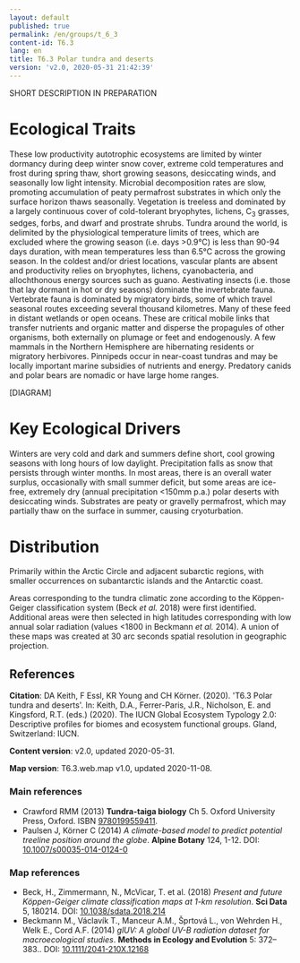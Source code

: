```yaml
---
layout: default
published: true
permalink: /en/groups/t_6_3
content-id: T6.3
lang: en
title: T6.3 Polar tundra and deserts
version: 'v2.0, 2020-05-31 21:42:39'
---
```


SHORT DESCRIPTION IN PREPARATION

# Ecological Traits
 
These low productivity autotrophic ecosystems are limited by winter dormancy during deep winter snow cover, extreme cold temperatures and frost during spring thaw, short growing seasons, desiccating winds, and seasonally low light intensity. Microbial decomposition rates are slow, promoting accumulation of peaty permafrost substrates in which only the surface horizon thaws seasonally. Vegetation is treeless and dominated by a largely continuous cover of cold-tolerant bryophytes, lichens, C<sub>3</sub> grasses, sedges, forbs, and dwarf and prostrate shrubs. Tundra around the world, is delimited by the physiological temperature limits of trees, which are excluded where the growing season (i.e. days >0.9°C) is less than 90-94 days duration, with mean temperatures less than 6.5°C across the growing season. In the coldest and/or driest locations, vascular plants are absent and productivity relies on bryophytes, lichens, cyanobacteria, and allochthonous energy sources such as guano. Aestivating insects (i.e. those that lay dormant in hot or dry seasons) dominate the invertebrate fauna. Vertebrate fauna is dominated by migratory birds, some of which travel seasonal routes exceeding several thousand kilometres. Many of these feed in distant wetlands or open oceans. These are critical mobile links that transfer nutrients and organic matter and disperse the propagules of other organisms, both externally on plumage or feet and endogenously. A few mammals in the Northern Hemisphere are hibernating residents or migratory herbivores. Pinnipeds occur in near-coast tundras and may be locally important marine subsidies of nutrients and energy. Predatory canids and polar bears are nomadic or have large home ranges. 

[DIAGRAM]

# Key Ecological Drivers
 
Winters are very cold and dark and summers define short, cool growing seasons with long hours of low daylight. Precipitation falls as snow that persists through winter months. In most areas, there is an overall water surplus, occasionally with small summer deficit, but some areas are ice-free, extremely dry (annual precipitation <150mm p.a.) polar deserts with desiccating winds. Substrates are peaty or gravelly permafrost, which may partially thaw on the surface in summer, causing cryoturbation.
 
# Distribution
 
Primarily within the Arctic Circle and adjacent subarctic regions, with smaller occurrences on subantarctic islands and the Antarctic coast.

Areas corresponding to the tundra climatic zone according to the Köppen-Geiger classification system (Beck _et al._ 2018) were first identified. Additional areas were then selected in high latitudes corresponding with low annual solar radiation (values <1800 in Beckmann _et al._ 2014). A union of these maps was created at 30 arc seconds spatial resolution in geographic projection.

## References

**Citation**: DA Keith, F Essl, KR Young and CH Körner. (2020). 'T6.3 Polar tundra and deserts'. In: Keith, D.A., Ferrer-Paris, J.R., Nicholson, E. and Kingsford, R.T. (eds.) (2020). The IUCN Global Ecosystem Typology 2.0: Descriptive profiles for biomes and ecosystem functional groups. Gland, Switzerland: IUCN.

**Content version**: v2.0, updated 2020-05-31.

**Map version**: T6.3.web.map v1.0, updated 2020-11-08.

### Main references
* Crawford RMM  (2013) **Tundra-taiga biology** Ch 5. Oxford University Press, Oxford. ISBN [9780199559411](https://global.oup.com/academic/product/tundra-taiga-biology-9780199559411).
* Paulsen J, Körner C (2014) *A climate-based model to predict potential treeline position around the globe*. **Alpine Botany** 124, 1-12. DOI: [10.1007/s00035-014-0124-0](http://doi.org/10.1007/s00035-014-0124-0)

### Map references
* Beck, H., Zimmermann, N., McVicar, T. et al. (2018) *Present and future Köppen-Geiger climate classification maps at 1-km resolution*. **Sci Data** 5, 180214. DOI: [10.1038/sdata.2018.214](http://doi.org/10.1038/sdata.2018.214)
* Beckmann M., Václavík T., Manceur A.M., Šprtová L., von Wehrden H., Welk E., Cord A.F.  (2014) *glUV: A global UV-B radiation dataset for macroecological studies*. **Methods in Ecology and Evolution** 5: 372–383.. DOI: [10.1111/2041-210X.12168](http://doi.org/10.1111/2041-210X.12168)
